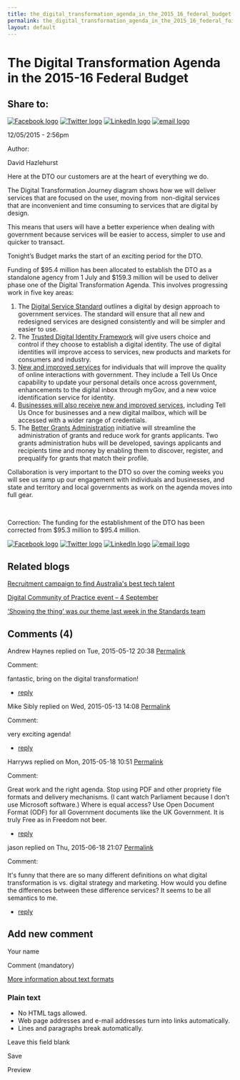 ```yaml
---
title: the_digital_transformation_agenda_in_the_2015_16_federal_budget
permalink: the_digital_transformation_agenda_in_the_2015_16_federal_foi_act_and_information_publication_scheme.md
layout: default
---
```

The Digital Transformation Agenda in the 2015-16 Federal Budget
===============================================================

Share to:
---------

[![Facebook logo](https://www.dto.gov.au/profiles/govcms/modules/features/govcms_share_links/images/facebook.png)](http://www.facebook.com/sharer.php?u=https%3A//www.dto.gov.au/blog/digital-transformation-agenda-2015-16-federal-budget&t=The%20Digital%20Transformation%20Agenda%20in%20the%202015-16%20Federal%20Budget "Share on Facebook") [![Twitter logo](https://www.dto.gov.au/profiles/govcms/modules/features/govcms_share_links/images/twitter.png)](http://twitter.com/share?url=https%3A//www.dto.gov.au/blog/digital-transformation-agenda-2015-16-federal-budget&text=The%20Digital%20Transformation%20Agenda%20in%20the%202015-16%20Federal%20Budget "Share this on Twitter") [![LinkedIn logo](https://www.dto.gov.au/profiles/govcms/modules/features/govcms_share_links/images/linkedin.png)](http://www.linkedin.com/shareArticle?mini=true&url=https%3A//www.dto.gov.au/blog/digital-transformation-agenda-2015-16-federal-budget&title=The%20Digital%20Transformation%20Agenda%20in%20the%202015-16%20Federal%20Budget&summary=Here%20at%20the%20DTO%20our%20customers%20are%20at%20the%20heart%20of%20everything%20we%20do.The%20Digital%20Transformation%20Journey%20diagram%20shows%20how%20we%20will%20deliver%20services%20that%20are%20focused%20on%20the%20user%2C%20moving%20from%20%26nbsp%3Bnon-digital%20services%20that%20are%20inconvenient%20and%20time%20consuming%20to%20services%20that%20are%20digital%20by%20design.This%20means%20that%20users%20will%20have%20a%20better%20experience%20when%20dealing%20with%20government%20because%20services%20will%20be%20easier%20to%20access%2C%20simpler%20to%20use%20and%20quicker%20to%20transact.Tonight%E2%80%99s%20Budget%20marks%20the%20start%20of%20an%20exciting%20period%20for%20the%20DTO.&source=Digital%20Transformation%20Office "Publish this post to LinkedIn") [![email logo](https://www.dto.gov.au/profiles/govcms/modules/features/govcms_share_links/images/email.png)](mailto:?subject=The%20Digital%20Transformation%20Agenda%20in%20the%202015-16%20Federal%20Budget&body=https%3A//www.dto.gov.au/blog/digital-transformation-agenda-2015-16-federal-budget "Share via email")

12/05/2015 - 2:56pm

Author: 

David Hazlehurst

Here at the DTO our customers are at the heart of everything we do.

The Digital Transformation Journey diagram shows how we will deliver services that are focused on the user, moving from  non-digital services that are inconvenient and time consuming to services that are digital by design.

This means that users will have a better experience when dealing with government because services will be easier to access, simpler to use and quicker to transact.

Tonight’s Budget marks the start of an exciting period for the DTO.

Funding of \$95.4 million has been allocated to establish the DTO as a standalone agency from 1 July and \$159.3 million will be used to deliver phase one of the Digital Transformation Agenda. This involves progressing work in five key areas:

1.  The [Digital Service Standard](../standard/foi_act_and_information_publication_scheme.md) outlines a digital by design approach to government services. The standard will ensure that all new and redesigned services are designed consistently and will be simpler and easier to use.
2.  The [Trusted Digital Identity Framework](../node/foi_act_and_information_publication_scheme.md) will give users choice and control if they choose to establish a digital identity. The use of digital identities will improve access to services, new products and markets for consumers and industry.
3.  [New and improved services](../node/foi_act_and_information_publication_scheme.md) for individuals that will improve the quality of online interactions with government. They include a Tell Us Once capability to update your personal details once across government, enhancements to the digital inbox through myGov, and a new voice identification service for identity.
     
4.  [Businesses will also receive new and improved services](../node/foi_act_and_information_publication_scheme.md), including Tell Us Once for businesses and a new digital mailbox, which will be accessed with a wider range of credentials.
     
5.  The [Better Grants Administration](../node/foi_act_and_information_publication_scheme.md) initiative will streamline the administration of grants and reduce work for grants applicants. Two grants administration hubs will be developed, savings applicants and recipients time and money by enabling them to discover, register, and prequalify for grants that match their profile.​

Collaboration is very important to the DTO so over the coming weeks you will see us ramp up our engagement with individuals and businesses, and state and territory and local governments as work on the agenda moves into full gear.

 

Correction: The funding for the establishment of the DTO has been corrected from \$95.3 million to \$95.4 million.

[![Facebook logo](https://www.dto.gov.au/profiles/govcms/modules/features/govcms_share_links/images/facebook.png)](http://www.facebook.com/sharer.php?u=https%3A//www.dto.gov.au/blog/digital-transformation-agenda-2015-16-federal-budget&t=The%20Digital%20Transformation%20Agenda%20in%20the%202015-16%20Federal%20Budget "Share on Facebook") [![Twitter logo](https://www.dto.gov.au/profiles/govcms/modules/features/govcms_share_links/images/twitter.png)](http://twitter.com/share?url=https%3A//www.dto.gov.au/blog/digital-transformation-agenda-2015-16-federal-budget&text=The%20Digital%20Transformation%20Agenda%20in%20the%202015-16%20Federal%20Budget "Share this on Twitter") [![LinkedIn logo](https://www.dto.gov.au/profiles/govcms/modules/features/govcms_share_links/images/linkedin.png)](http://www.linkedin.com/shareArticle?mini=true&url=https%3A//www.dto.gov.au/blog/digital-transformation-agenda-2015-16-federal-budget&title=The%20Digital%20Transformation%20Agenda%20in%20the%202015-16%20Federal%20Budget&summary=Here%20at%20the%20DTO%20our%20customers%20are%20at%20the%20heart%20of%20everything%20we%20do.The%20Digital%20Transformation%20Journey%20diagram%20shows%20how%20we%20will%20deliver%20services%20that%20are%20focused%20on%20the%20user%2C%20moving%20from%20%26nbsp%3Bnon-digital%20services%20that%20are%20inconvenient%20and%20time%20consuming%20to%20services%20that%20are%20digital%20by%20design.This%20means%20that%20users%20will%20have%20a%20better%20experience%20when%20dealing%20with%20government%20because%20services%20will%20be%20easier%20to%20access%2C%20simpler%20to%20use%20and%20quicker%20to%20transact.Tonight%E2%80%99s%20Budget%20marks%20the%20start%20of%20an%20exciting%20period%20for%20the%20DTO.&source=Digital%20Transformation%20Office "Publish this post to LinkedIn") [![email logo](https://www.dto.gov.au/profiles/govcms/modules/features/govcms_share_links/images/email.png)](mailto:?subject=The%20Digital%20Transformation%20Agenda%20in%20the%202015-16%20Federal%20Budget&body=https%3A//www.dto.gov.au/blog/digital-transformation-agenda-2015-16-federal-budget "Share via email")

Related blogs
-------------

[Recruitment campaign to find Australia's best tech talent](../node/foi_act_and_information_publication_scheme.md)

[Digital Community of Practice event – 4 September](../node/foi_act_and_information_publication_scheme.md)

[‘Showing the thing’ was our theme last week in the Standards team](../node/foi_act_and_information_publication_scheme.md)

Comments (4)
------------

Andrew Haynes replied on Tue, 2015-05-12 20:38 [Permalink](foi_act_and_information_publication_scheme.md#comment-111)

Comment: 

fantastic, bring on the digital transformation!

-   [reply](https://www.dto.gov.au/comment/reply/731/111)

Mike Sibly replied on Wed, 2015-05-13 14:08 [Permalink](1foi_act_and_information_publication_scheme.md#comment-116)

Comment: 

very exciting agenda!

-   [reply](https://www.dto.gov.au/comment/reply/731/116)

Harryws replied on Mon, 2015-05-18 10:51 [Permalink](foi_act_and_information_publication_scheme.md#comment-136)

Comment: 

Great work and the right agenda.
 Stop using PDF and other propriety file formats and delivery mechanisms. (I cant watch Parliament because I don't use Microsoft software.) Where is equal access?
 Use Open Document Format (ODF) for all Government documents like the UK Government. It is truly Free as in Freedom not beer.

-   [reply](https://www.dto.gov.au/comment/reply/731/136)

jason replied on Thu, 2015-06-18 21:07 [Permalink](foi_act_and_information_publication_scheme.md#comment-491)

Comment: 

It's funny that there are so many different definitions on what digital transformation is vs. digital strategy and marketing. How would you define the differences between these difference services? It seems to be all semantics to me.

-   [reply](https://www.dto.gov.au/comment/reply/731/491)

Add new comment
---------------

Your name

Comment (mandatory)

[More information about text formats](../filter/foi_act_and_information_publication_scheme.md)

### Plain text

-   No HTML tags allowed.
-   Web page addresses and e-mail addresses turn into links automatically.
-   Lines and paragraphs break automatically.

Leave this field blank

Save

Preview

